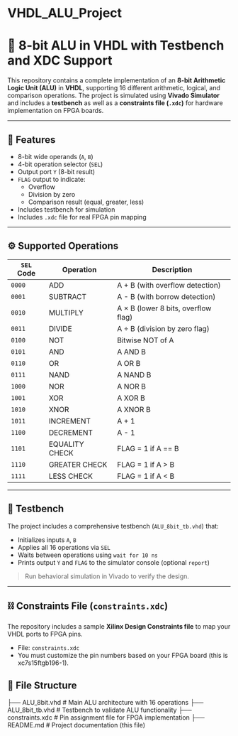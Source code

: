 # VHDL_ALU_Project
# 🔢 8-bit ALU in VHDL with Testbench and XDC Support

This repository contains a complete implementation of an **8-bit Arithmetic Logic Unit (ALU)** in **VHDL**, supporting 16 different arithmetic, logical, and comparison operations. The project is simulated using **Vivado Simulator** and includes a **testbench** as well as a **constraints file (`.xdc`)** for hardware implementation on FPGA boards.

---

## 📌 Features

- 8-bit wide operands (`A`, `B`)
- 4-bit operation selector (`SEL`)
- Output port `Y` (8-bit result)
- `FLAG` output to indicate:
  - Overflow
  - Division by zero
  - Comparison result (equal, greater, less)
- Includes testbench for simulation
- Includes `.xdc` file for real FPGA pin mapping

---

## ⚙️ Supported Operations

| `SEL` Code | Operation        | Description                             |
|------------|------------------|-----------------------------------------|
| `0000`     | ADD              | A + B (with overflow detection)         |
| `0001`     | SUBTRACT         | A - B (with borrow detection)           |
| `0010`     | MULTIPLY         | A × B (lower 8 bits, overflow flag)     |
| `0011`     | DIVIDE           | A ÷ B (division by zero flag)           |
| `0100`     | NOT              | Bitwise NOT of A                        |
| `0101`     | AND              | A AND B                                 |
| `0110`     | OR               | A OR B                                  |
| `0111`     | NAND             | A NAND B                                |
| `1000`     | NOR              | A NOR B                                 |
| `1001`     | XOR              | A XOR B                                 |
| `1010`     | XNOR             | A XNOR B                                |
| `1011`     | INCREMENT        | A + 1                                   |
| `1100`     | DECREMENT        | A - 1                                   |
| `1101`     | EQUALITY CHECK   | FLAG = 1 if A == B                      |
| `1110`     | GREATER CHECK    | FLAG = 1 if A > B                       |
| `1111`     | LESS CHECK       | FLAG = 1 if A < B                       |

---

## 🧪 Testbench

The project includes a comprehensive testbench (`ALU_8bit_tb.vhd`) that:
- Initializes inputs `A`, `B`
- Applies all 16 operations via `SEL`
- Waits between operations using `wait for 10 ns`
- Prints output `Y` and `FLAG` to the simulator console (optional `report`)

> Run behavioral simulation in Vivado to verify the design.

---

## ⛓️ Constraints File (`constraints.xdc`)

The repository includes a sample **Xilinx Design Constraints file** to map your VHDL ports to FPGA pins.

- File: `constraints.xdc`
- You must customize the pin numbers based on your FPGA board (this is xc7s15ftgb196-1).


## 📁 File Structure

├── ALU_8bit.vhd         # Main ALU architecture with 16 operations
├── ALU_8bit_tb.vhd      # Testbench to validate ALU functionality
├── constraints.xdc      # Pin assignment file for FPGA implementation
├── README.md            # Project documentation (this file)
